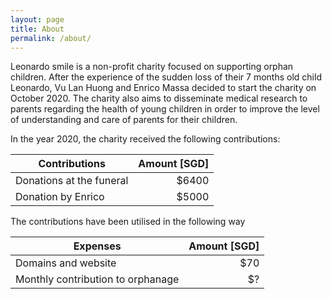 ```yaml
---
layout: page
title: About
permalink: /about/
---
```



Leonardo smile is a non-profit charity focused on supporting orphan children. After the experience of the sudden loss of their 7 months old child Leonardo, Vu Lan Huong and Enrico Massa decided to start the charity on October 2020.
The charity also aims to disseminate medical research to parents regarding the health of young children in order to improve the level of understanding and care of parents for their children.

In the year 2020, the charity received the following contributions:

| Contributions   | Amount [SGD] |
|----------|-------:|
| Donations at the funeral| $6400 |
| Donation by Enrico |   $5000 |


The contributions have been utilised in the following way

| Expenses   | Amount [SGD] |
|----------|-------:|
| Domains and website | $70 |
| Monthly contribution to orphanage |   $? |
